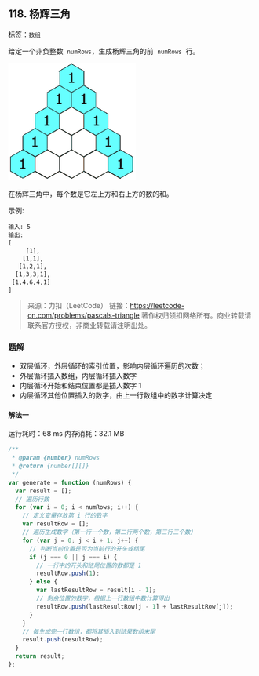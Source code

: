 ## 118. 杨辉三角

标签：`数组`

给定一个非负整数  `numRows`，生成杨辉三角的前  `numRows`  行。

![杨辉三角](./1.gif)

在杨辉三角中，每个数是它左上方和右上方的数的和。

示例:

```
输入: 5
输出:
[
     [1],
    [1,1],
   [1,2,1],
  [1,3,3,1],
 [1,4,6,4,1]
]
```

> 来源：力扣（LeetCode）
> 链接：https://leetcode-cn.com/problems/pascals-triangle
> 著作权归领扣网络所有。商业转载请联系官方授权，非商业转载请注明出处。

### 题解

- 双层循环，外层循环的索引位置，影响内层循环遍历的次数；
- 外层循环插入数组，内层循环插入数字
- 内层循环开始和结束位置都是插入数字 1
- 内层循环其他位置插入的数字，由上一行数组中的数字计算决定

#### 解法一

运行耗时：68 ms 内存消耗：32.1 MB

```javascript
/**
 * @param {number} numRows
 * @return {number[][]}
 */
var generate = function (numRows) {
  var result = [];
  // 遍历行数
  for (var i = 0; i < numRows; i++) {
    // 定义变量存放第 i 行的数字
    var resultRow = [];
    // 遍历生成数字（第一行一个数，第二行两个数，第三行三个数）
    for (var j = 0; j < i + 1; j++) {
      // 判断当前位置是否为当前行的开头或结尾
      if (j === 0 || j === i) {
        // 一行中的开头和结尾位置的数都是 1
        resultRow.push(1);
      } else {
        var lastResultRow = result[i - 1];
        // 剩余位置的数字，根据上一行数组中数计算得出
        resultRow.push(lastResultRow[j - 1] + lastResultRow[j]);
      }
    }
    // 每生成完一行数组，都将其插入到结果数组末尾
    result.push(resultRow);
  }
  return result;
};
```
